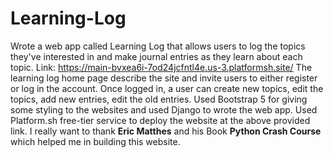 # Learning-Log
Wrote a web app called Learning Log that allows users to log the topics they've interested in and make journal entries as they learn about each topic. Link: https://main-bvxea6i-7od24jcfntl4e.us-3.platformsh.site/
The learning log home page describe the site and invite users to either register or log in the account. Once logged in, a user can create new topics, edit the topics, add new entries, edit the old entries. Used Bootstrap 5 for giving some styling to the websites and used Django to wrote the web app. Used Platform.sh free-tier service to deploy the website at the above provided link. I really want to thank **Eric Matthes** and his Book **Python Crash Course** which helped me in building this website.
